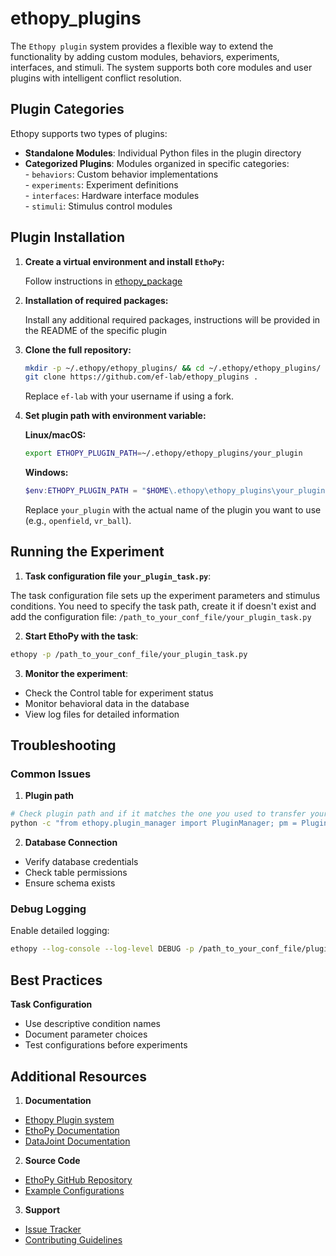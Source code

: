 # ethopy_plugins

The `Ethopy plugin` system provides a flexible way to extend the functionality by adding custom modules, behaviors, experiments, interfaces, and stimuli. The system supports both core modules and user plugins with intelligent conflict resolution.

## Plugin Categories

Ethopy supports two types of plugins:

- **Standalone Modules**: Individual Python files in the plugin directory
- **Categorized Plugins**: Modules organized in specific categories:\
  \- `behaviors`: Custom behavior implementations\
  \- `experiments`: Experiment definitions\
  \- `interfaces`: Hardware interface modules\
  \- `stimuli`: Stimulus control modules

## Plugin Installation

1. **Create a virtual environment and install `EthoPy`:**

   Follow instructions in [ethopy_package](https://ef-lab.github.io/ethopy_package/getting_started/#setting-up-a-virtual-environment)

2. **Installation of required packages:**

   Install any additional required packages, instructions will be provided in the README of the specific plugin 

3. **Clone the full repository:**

   ```bash
   mkdir -p ~/.ethopy/ethopy_plugins/ && cd ~/.ethopy/ethopy_plugins/
   git clone https://github.com/ef-lab/ethopy_plugins .
   ```
   Replace `ef-lab` with your username if using a fork.

4. **Set plugin path with environment variable:**

   **Linux/macOS:**
   ```bash
   export ETHOPY_PLUGIN_PATH=~/.ethopy/ethopy_plugins/your_plugin
   ```

   **Windows:**
   ```powershell
   $env:ETHOPY_PLUGIN_PATH = "$HOME\.ethopy\ethopy_plugins\your_plugin"
   ```

   Replace `your_plugin` with the actual name of the plugin you want to use (e.g., `openfield`, `vr_ball`).

## Running the Experiment

1. **Task configuration file `your_plugin_task.py`**:

The task configuration file sets up the experiment parameters and stimulus conditions. You need to specify the task path, create it if doesn't exist and add the configuration file: `/path_to_your_conf_file/your_plugin_task.py`

2. **Start EthoPy with the task**:

```bash
ethopy -p /path_to_your_conf_file/your_plugin_task.py
```

3. **Monitor the experiment**:
- Check the Control table for experiment status
- Monitor behavioral data in the database
- View log files for detailed information


## Troubleshooting

### Common Issues

1. **Plugin path**
```bash
# Check plugin path and if it matches the one you used to transfer your files
python -c "from ethopy.plugin_manager import PluginManager; pm = PluginManager(); print(pm._plugin_paths)"
```

2. **Database Connection**
- Verify database credentials
- Check table permissions
- Ensure schema exists

### Debug Logging

Enable detailed logging:
```bash
ethopy --log-console --log-level DEBUG -p /path_to_your_conf_file/plugin_task.py
```

## Best Practices

**Task Configuration**
- Use descriptive condition names
- Document parameter choices
- Test configurations before experiments

## Additional Resources

1. **Documentation**
- [Ethopy Plugin system](https://ef-lab.github.io/ethopy_package/plugin/)
- [EthoPy Documentation](https://ef-lab.github.io/ethopy_package/)
- [DataJoint Documentation](https://docs.datajoint.org/)

2. **Source Code**
- [EthoPy GitHub Repository](https://github.com/ef-lab/ethopy_package)
- [Example Configurations](https://github.com/ef-lab/ethopy_package/tree/main/src/ethopy/task)

3. **Support**
- [Issue Tracker](https://github.com/ef-lab/ethopy_package/issues)
- [Contributing Guidelines](https://github.com/ef-lab/ethopy_package/blob/main/CONTRIBUTING.md)
